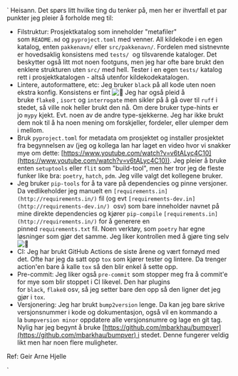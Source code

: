 
`
Heisann. Det spørs litt hvilke ting du tenker på, men her er ihvertfall et par punkter jeg pleier å forholde meg til:

-   Filstruktur: Prosjektkatalog som inneholder "metafiler" som `README.md` og `pyproject.toml` med venner. All kildekode i en egen katalog, enten `pakkenavn/` eller `src/pakkenavn/`. Fordelen med sistnevnte er hovedsaklig konsistens med `tests/`  og tilsvarende kataloger. Det beskytter også litt mot noen footguns, men jeg har ofte bare brukt den enklere strukturen uten `src/` med hell. Tester i en egen `tests/` katalog rett i prosjektkatalogen - altså utenfor kildekodekatalogen.
-   Lintere, autoformattere, etc: Jeg bruker `black` på all kode uten noen ekstra konfig. Konsistens er fint ![:slightly_smiling_face:](https://a.slack-edge.com/production-standard-emoji-assets/14.0/google-medium/1f642.png) Jeg har også pleid å bruke `flake8` , `isort` og `interrogate` men sikler på å gå over til `ruff` i stedet, så ville nok heller brukt den nå. Om dere bruker type-hints er jo `mypy` kjekt. Evt. noen av de andre type-sjekkerne. Jeg har ikke brukt dem nok til å ha noen mening om forskjeller, fordeler, eller ulemper dem i mellom.
-   Bruk `pyproject.toml` for metadata om prosjektet og installer prosjektet fra begynnelsen av (jeg og kollega Ian har laget en video hvor vi snakker mye om dette: [https://www.youtube.com/watch?v=v6tALyc4C10](https://www.youtube.com/watch?v=v6tALyc4C10)). Jeg pleier å bruke enten `setuptools` eller `flit` som "build-tool", men her tror jeg de fleste funker like bra: `poetry`, `hatch`, `pdm`. Jeg ville valgt det kollegene bruker.
-   Jeg bruker `pip-tools` for å ta vare på dependencies og pinne versjoner. Da vedlikeholder jeg manuelt en `[requirements.in](http://requirements.in/)` fil (og evt `[requirements-dev.in](http://requirements-dev.in/)`  osv) som bare inneholder navnet på mine direkte dependencies og kjører `pip-compile` `[requirements.in](http://requirements.in/)` for å generere en pinned `requirements.txt` fil. Noen verktøy, som `poetry` har egne løsninger som gjør det samme. Jeg liker kontrollen med å gjøre ting selv ![:slightly_smiling_face:](https://a.slack-edge.com/production-standard-emoji-assets/14.0/google-medium/1f642.png)
-   CI: Jeg har brukt GitHub Actions de siste årene og vært fornøyd med det. Ofte har jeg da satt opp `tox` som kjører tester og lintere. Da trenger action'en bare å kalle `tox` så den blir enkel å sette opp.
-   Pre-commit: Jeg liker også `pre-commit` som stopper meg fra å commit'e for mye som blir stoppet i CI likevel. Den har plugins for `black`, `flake8` osv, så jeg setter bare den opp så den ligner det jeg gjør i `tox`.
-   Versjonering: Jeg har brukt `bump2version` lenge. Da kan jeg bare skrive versjonsnummer i kode og dokumentasjon, også vil en kommando a la `bumpversion minor` oppdatere alle versjonsnumre og lage en git tag. Nylig har jeg begynt å bruke [https://github.com/mbarkhau/bumpver](https://github.com/mbarkhau/bumpver) i stedet. Denne fungerer veldig likt men har noen flere muligheter.

Ref: Geir Arne Hjelle



`


